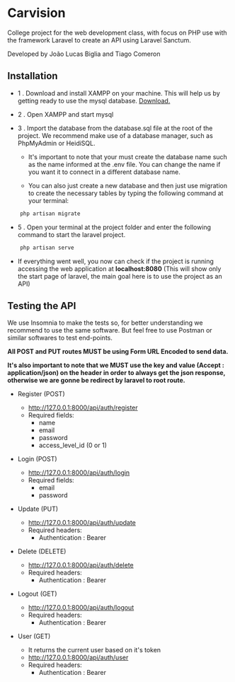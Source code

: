 # Carvision

College project for the web development class, with focus on PHP use with the framework Laravel to create an API using Laravel Sanctum.

Developed by João Lucas Biglia and Tiago Comeron


## Installation

- 1 . Download and install XAMPP on your machine. This will help us by getting ready to use the mysql database. [Download.](https://www.apachefriends.org/pt_br/download.html)

- 2 . Open XAMPP and start mysql

- 3 . Import the database from the database.sql file at the root of the project. We recommend make use of a database manager, such as PhpMyAdmin or HeidiSQL.

    - It's important to note that your must create the database name such as the name informed at the .env file. You can change the name if you want it to connect in a different database name.

    - You can also just create a new database and then just use migration to create the necessary tables by typing the following command at your terminal:

```bash
    php artisan migrate
```

- 5 . Open your terminal at the project folder and enter the following command to start the laravel project.

```bash
    php artisan serve
```

- If everything went well, you now can check if the project is running accessing the web application at **localhost:8080** (This will show only the start page of laravel, the main goal here is to use the project as an API)

## Testing the API

We use Insomnia to make the tests so, for better understanding we recommend to use the same software. But feel free to use Postman or similar softwares to test end-points.

**All POST and PUT routes MUST be using Form URL Encoded to send data.**

**It's also important to note that we MUST use the key and value (Accept : application/json) on the header in order to always get the json response, otherwise we are gonne be redirect by laravel to root route.**

- Register (POST)
    - http://127.0.0.1:8000/api/auth/register
    - Required fields: 
        - name
        - email
        - password
        - access_level_id (0 or 1)
    
- Login (POST)
    - http://127.0.0.1:8000/api/auth/login
    - Required fields: 
        - email
        - password

- Update (PUT)
    - http://127.0.0.1:8000/api/auth/update
    - Required headers: 
        - Authentication : Bearer <Token>

- Delete (DELETE)
    - http://127.0.0.1:8000/api/auth/delete
    - Required headers: 
        - Authentication : Bearer <Token>

- Logout (GET)
    - http://127.0.0.1:8000/api/auth/logout
    - Required headers: 
        - Authentication : Bearer <Token>

- User (GET)
    - It returns the current user based on it's token
    - http://127.0.0.1:8000/api/auth/user
    - Required headers: 
        - Authentication : Bearer <Token>
    
